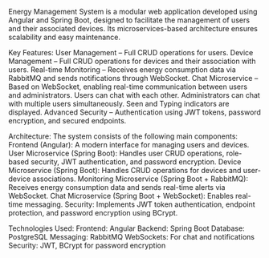 Energy Management System is a modular web application developed using Angular and Spring Boot, designed to facilitate the management of users and their associated devices. Its microservices-based architecture ensures scalability and easy maintenance.

Key Features:
User Management – Full CRUD operations for users.
Device Management – Full CRUD operations for devices and their association with users.
Real-time Monitoring – Receives energy consumption data via RabbitMQ and sends notifications through WebSocket.
Chat Microservice – Based on WebSocket, enabling real-time communication between users and administrators.
  Users can chat with each other.
  Administrators can chat with multiple users simultaneously.
  Seen and Typing indicators are displayed.
Advanced Security – Authentication using JWT tokens, password encryption, and secured endpoints.

Architecture:
The system consists of the following main components:
Frontend (Angular): A modern interface for managing users and devices.
User Microservice (Spring Boot): Handles user CRUD operations, role-based security, JWT authentication, and password encryption.
Device Microservice (Spring Boot): Handles CRUD operations for devices and user-device associations.
Monitoring Microservice (Spring Boot + RabbitMQ): Receives energy consumption data and sends real-time alerts via WebSocket.
Chat Microservice (Spring Boot + WebSocket): Enables real-time messaging.
Security: Implements JWT token authentication, endpoint protection, and password encryption using BCrypt.

Technologies Used:
Frontend: Angular
Backend: Spring Boot
Database: PostgreSQL
Messaging: RabbitMQ
WebSockets: For chat and notifications
Security: JWT, BCrypt for password encryption
